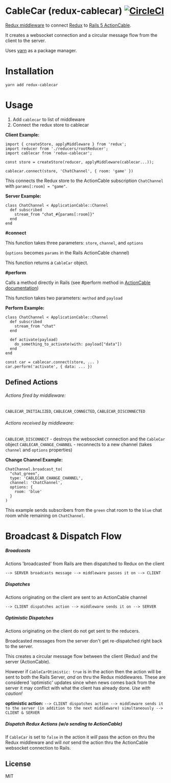 # CableCar (redux-cablecar) [![CircleCI](https://circleci.com/gh/khalidharun/redux-cablecar/tree/master.svg?style=svg&circle-token=bcf73c4ecf01d57aa0e49a14acdc013d42f84e76)](https://circleci.com/gh/khalidharun/redux-cablecar/tree/master)
[Redux middleware](http://redux.js.org/docs/api/applyMiddleware.html) to connect [Redux](http://redux.js.org/) to [Rails 5 ActionCable](http://edgeguides.rubyonrails.org/action_cable_overview.html).

It creates a websocket connection and a circular message flow from the client to the server.

Uses [yarn](https://yarnpkg.com) as a package manager.

# Installation
`yarn add redux-cablecar`

# Usage
1. Add `cablecar` to list of middleware
2. Connect the redux store to cablecar

**Client Example:**
```js6
import { createStore, applyMiddleware } from 'redux';
import reducer from './reducers/rootReducer';
import cablecar from 'redux-cablecar';

const store = createStore(reducer, applyMiddleware(cablecar...));

cablecar.connect(store, 'ChatChannel', { room: 'game' })
```
This connects the Redux store to the ActionCable subscription `ChatChannel` with `params[:room] = "game"`.

**Server Example:**
```rubyonrails
class ChatChannel < ApplicationCable::Channel
  def subscribed
    stream_from "chat_#{params[:room]}"
  end
end
```

**#connect**

This function takes three parameters: `store`, `channel`, and `options`

(`options` becomes `params` in the Rails ActionCable channel)

This function returns a `CableCar` object.

**#perform**

Calls a method directly in Rails (see #perform method in [ActionCable documentation](http://edgeguides.rubyonrails.org/action_cable_overview.html))

This function takes two parameters: `method` and `payload`

**Perform Example:**
```rubyonrails
class ChatChannel < ApplicationCable::Channel
  def subscribed
    stream_from "chat"
  end

  def activate(payload)
    do_something_to_activate(with: payload["data"])
  end
end
```
```js6
const car = cablecar.connect(store, ... )
car.perform('activate', { data: ... })
```

## Defined Actions
###### Actions fired by middleware:
`CABLECAR_INITIALIZED`, `CABLECAR_CONNECTED`, `CABLECAR_DISCONNECTED`

###### Actions received by middleware:
`CABLECAR_DISCONNECT` - destroys the websocket connection and the `CableCar` object
`CABLECAR_CHANGE_CHANNEL` - reconnects to a new channel (takes `channel` and `options` properties)

**Change Channel Example:**
```rubyonrails
ChatChannel.broadcast_to(
  "chat_green",
  type: 'CABLECAR_CHANGE_CHANNEL',
  channel: 'ChatChannel',
  options: {
    room: 'blue'
  }
)
```

This example sends subscribers from the `green` chat room to the `blue` chat room while remaining on `ChatChannel`.

# Broadcast & Dispatch Flow
##### Broadcasts
Actions 'broadcasted' from Rails are then dispatched to Redux on the client

`--> SERVER broadcasts message --> middleware passes it on --> CLIENT`

##### Dispatches
Actions originating on the client are sent to an ActionCable channel

`--> CLIENT dispatches action --> middleware sends it on --> SERVER`

##### Optimistic Dispatches
Actions originating on the client do not get sent to the reducers.

Broadcasted messages from the server don't get re-dispatched right back to the server.

This creates a circular message flow between the client (Redux) and the server (ActionCable).

However if `CableCarOtimistic: true` is in the action then the action will be sent to both the Rails Server, *and* on thru the Redux middlewares. These are considered 'optimistic' updates since when news comes back from the server it may conflict with what the client has already done. *Use with caution!*

**optimistic action:**
`--> CLIENT dispatches action --> middleware sends it to the server (in addition to the next middleware) simultaneously --> CLIENT & SERVER`

##### Dispatch Redux Actions (w/o sending to ActionCable)
If `CableCar` is set to `false` in the action it *will* pass the action on thru the Redux middleware and will *not* send the action thru the ActionCable websocket connection to Rails.

## License

MIT
